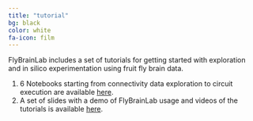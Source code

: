 ```yaml
---
title: "tutorial"
bg: black
color: white
fa-icon: film
---
```


FlyBrainLab includes a set of tutorials for getting started with exploration and in silico experimentation using fruit fly brain data.

1. 6 Notebooks starting from connectivity data exploration to circuit execution are available [here](https://github.com/FlyBrainLab/FBLClient/tree/master/examples/jupyter_notebooks).
2. A set of slides with a demo of FlyBrainLab usage and videos of the tutorials is available [here](~).